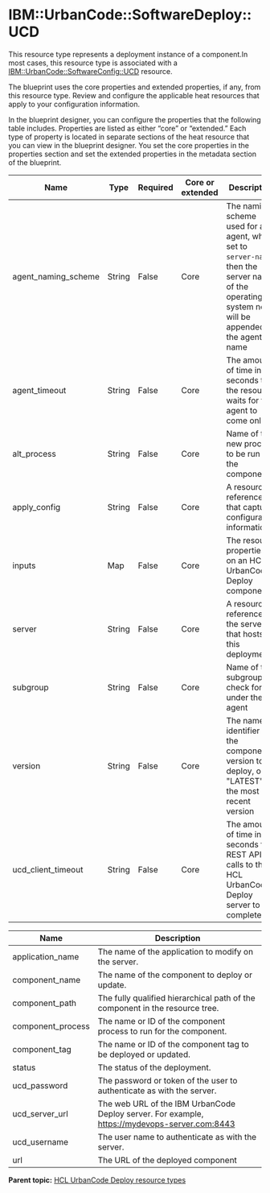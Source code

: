 # IBM::UrbanCode::SoftwareDeploy::UCD

This resource type represents a deployment instance of a component.In most cases, this resource type is associated with a [IBM::UrbanCode::SoftwareConfig::UCD](res_ibm_urbancode_softwareconfig_ucd.md) resource.

The blueprint uses the core properties and extended properties, if any, from this resource type. Review and configure the applicable heat resources that apply to your configuration information.

In the blueprint designer, you can configure the properties that the following table includes. Properties are listed as either “core” or “extended.” Each type of property is located in separate sections of the heat resource that you can view in the blueprint designer. You set the core properties in the properties section and set the extended properties in the metadata section of the blueprint.

|Name|Type|Required|Core or extended|Description|
|----|----|--------|----------------|-----------|
|agent\_naming\_scheme|String|False|Core|The naming scheme used for an agent, when set to `server-name`, then the server name of the operating system node will be appended to the agent name|
|agent\_timeout|String|False|Core|The amount of time in seconds that the resource waits for the agent to come online|
|alt\_process|String|False|Core|Name of the new process to be run by the component|
|apply\_config|String|False|Core|A resource reference that captures configuration information|
|inputs|Map|False|Core|The resource properties on an HCL® UrbanCode™ Deploy component|
|server|String|False|Core|A resource reference to the server that hosts this deployment|
|subgroup|String|False|Core|Name of the subgroup to check for under the agent|
|version|String|False|Core|The name or identifier of the component version to deploy, or "LATEST" for the most recent version|
|ucd\_client\_timeout|String|False|Core|The amount of time in seconds for REST API calls to the HCL UrbanCode Deploy server to complete|

|Name|Description|
|----|-----------|
|application\_name|The name of the application to modify on the server.|
|component\_name|The name of the component to deploy or update.|
|component\_path|The fully qualified hierarchical path of the component in the resource tree.|
|component\_process|The name or ID of the component process to run for the component.|
|component\_tag|The name or ID of the component tag to be deployed or updated.|
|status|The status of the deployment.|
|ucd\_password|The password or token of the user to authenticate as with the server.|
|ucd\_server\_url|The web URL of the IBM UrbanCode Deploy server. For example, https://mydevops-server.com:8443|
|ucd\_username|The user name to authenticate as with the server.|
|url|The URL of the deployed component|

**Parent topic:** [HCL UrbanCode Deploy resource types](../../com.ibm.edt.heat.reference.doc/topics/ref_heat_types_ucd_ov.md)

